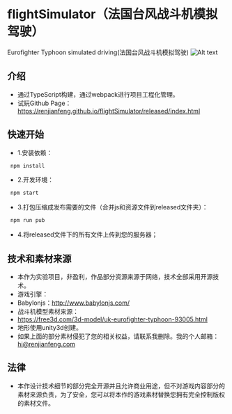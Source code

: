 # flightSimulator（法国台风战斗机模拟驾驶）
Eurofighter Typhoon simulated driving(法国台风战斗机模拟驾驶)
![Alt text](/src/Resource/gameScene/images/ui/title.png)
## 介绍
* 通过TypeScript构建，通过webpack进行项目工程化管理。
* 试玩Github Page：https://renjianfeng.github.io/flightSimulator/released/index.html
## 快速开始
* 1.安装依赖：
```javascript  
 npm install
```
* 2.开发环境：
```javascript  
 npm start
```
* 3.打包压缩成发布需要的文件（合并js和资源文件到released文件夹）：
```javascript  
 npm run pub
```
* 4.将released文件下的所有文件上传到您的服务器；
## 技术和素材来源
* 本作为实验项目，非盈利，作品部分资源来源于网络，技术全部采用开源技术。
* 游戏引擎：
* Babylonjs：http://www.babylonjs.com/
* 战斗机模型素材来源：
* https://free3d.com/3d-model/uk-eurofighter-typhoon-93005.html
* 地形使用unity3d创建。
* 如果上面的部分素材侵犯了您的相关权益，请联系我删除。我的个人邮箱：hi@renjianfeng.com

## 法律
* 本作设计技术细节的部分完全开源并且允许商业用途，但不对游戏内容部分的素材来源负责，为了安全，您可以将本作的游戏素材替换您拥有完全控制版权的素材文件。


